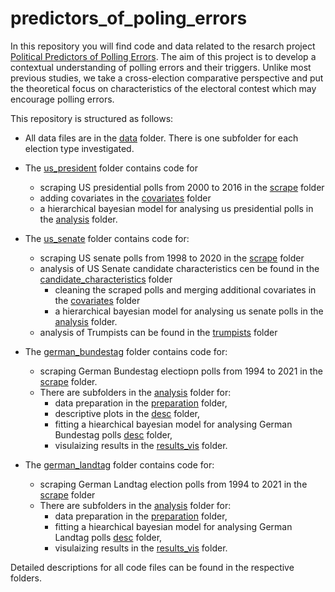 # predictors_of_poling_errors
In this repository you will find code and data related to the resarch project [Political Predictors of Polling Errors](https://www.polver.uni-konstanz.de/cdm/research/projects/political-predictors-of-polling-errors/). The aim of this project is to develop a contextual understanding of polling errors and their triggers. Unlike most previous studies, we take a cross-election comparative perspective and put the theoretical focus on characteristics of the electoral contest which may encourage polling errors.

This repository is structured as follows:

- All data files are in the [data](https://github.com/sina-chen/predictors_of_polling_errors/tree/master/data) folder. There is one subfolder for each election type investigated.
- The [us_president](https://github.com/sina-chen/predictors_of_polling_errors/tree/master/us_president) folder contains code for
  - scraping US presidential polls from 2000 to 2016 in the [scrape](https://github.com/sina-chen/predictors_of_polling_errors/tree/master/us_president/scrape) folder
  - adding covariates in the [covariates](https://github.com/sina-chen/predictors_of_polling_errors/tree/master/us_president/covariates) folder
  - a hierarchical bayesian model for analysing us presidential polls in the [analysis](https://github.com/SinaMaria412/predictors_of_polling_errors/tree/master/us_president/analysis) folder.

- The [us_senate](https://github.com/sina-chen/predictors_of_polling_errors/tree/master/us_senate) folder contains code for:
  - scraping US senate polls from 1998 to 2020 in the [scrape](https://github.com/SinaMaria412/predictors_of_polling_errors/tree/master/us_senate/scrape) folder
  - analysis of US Senate candidate characteristics cen be found in the [candidate_characteristics](https://github.com/sina-chen/predictors_of_polling_errors/tree/master/us_senate/candidate_characteristics) folder
    - cleaning the scraped polls and merging additional covariates in the [covariates](https://github.com/sina-chen/predictors_of_polling_errors/tree/master/us_senate/candidate_characteristics/covariates) folder
    - a hierarchical bayesian model for analysing us senate polls in the [analysis](https://github.com/sina-chen/predictors_of_polling_errors/tree/master/us_senate/analysis) folder.
  -  analysis of Trumpists can be found in the [trumpists](https://github.com/sina-chen/predictors_of_polling_errors/tree/master/us_senate/trumpists) folder

- The [german_bundestag](https://github.com/sina-chen/predictors_of_polling_errors/tree/master/german_bundestag) folder contains code for:
  - scraping German Bundestag electiopn polls from 1994 to 2021 in the [scrape](https://github.com/sina-chen/predictors_of_polling_errors/tree/master/german_bundestag/scrape) folder.
  - There are subfolders in the [analysis](https://github.com/sina-chen/predictors_of_polling_errors/tree/master/german_bundestag/analysis) folder for:
    - data preparation in the [preparation](https://github.com/sina-chen/predictors_of_polling_errors/tree/master/german_bundestag/analysis/preparation) folder,
    - descriptive plots in the [desc](https://github.com/sina-chen/predictors_of_polling_errors/tree/master/german_bundestag/analysis/desc) folder,
    - fitting a hiearchical bayesian model for analysing German Bundestag polls [desc](https://github.com/sina-chen/predictors_of_polling_errors/tree/master/german_bundestag/analysis/fit_stan) folder,
    - visulaizing results in the [results_vis](https://github.com/sina-chen/predictors_of_polling_errors/tree/master/german_bundestag/analysis/results_vis) folder.
    
- The [german_landtag](https://github.com/sina-chen/predictors_of_polling_errors/tree/master/german_landtag) folder contains code for:
  - scraping German Landtag election polls from 1994 to 2021 in the [scrape](https://github.com/sina-chen/predictors_of_polling_errors/tree/master/german_bundestag/scrape) folder
  - There are subfolders in the [analysis](https://github.com/sina-chen/predictors_of_polling_errors/tree/master/german_landtag/analysis) folder for:
    - data preparation in the [preparation](https://github.com/sina-chen/predictors_of_polling_errors/tree/master/german_landtag/analysis/preparation) folder,
    - fitting a hiearchical bayesian model for analysing German Landtag polls [desc](https://github.com/sina-chen/predictors_of_polling_errors/tree/master/german_landtag/analysis/fit_stan) folder,
    - visulaizing results in the [results_vis](https://github.com/sina-chen/predictors_of_polling_errors/tree/master/german_landtag/analysis/results_vis) folder.

  
Detailed descriptions for all code files can be found in the respective folders. 












